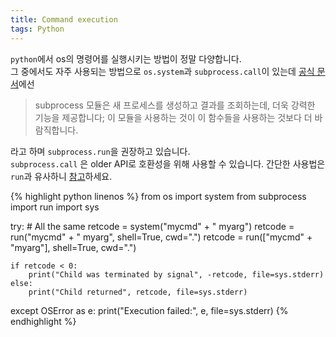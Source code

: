 ```yaml
---
title: Command execution
tags: Python
---
```


<!--more-->

`python`에서 os의 명령어를 실행시키는 방법이 정말 다양합니다.  
그 중에서도 자주 사용되는 방법으로 `os.system`과 `subprocess.call`이 있는데 [공식 문서](https://docs.python.org/ko/3.7/library/os.html#os.system)에선

> subprocess 모듈은 새 프로세스를 생성하고 결과를 조회하는데, 더욱 강력한 기능을 제공합니다; 이 모듈을 사용하는 것이 이 함수들을 사용하는 것보다 더 바람직합니다.

라고 하며 `subprocess.run`을 권장하고 있습니다.  
`subprocess.call` 은 older API로 호환성을 위해 사용할 수 있습니다. 간단한 사용법은 `run`과 유사하니 [참](https://docs.python.org/ko/3.7/library/subprocess.html#subprocess.run)[고](https://docs.python.org/ko/3.7/library/subprocess.html#subprocess.run)하세요.


{% highlight python linenos %}
from os import system
from subprocess import run
import sys


try:
    # All the same
    retcode = system("mycmd" + " myarg")
    retcode = run("mycmd" + " myarg", shell=True, cwd=".")
    retcode = run(["mycmd" + "myarg"], shell=True, cwd=".")
    
    if retcode < 0:
        print("Child was terminated by signal", -retcode, file=sys.stderr)
    else:
        print("Child returned", retcode, file=sys.stderr)
except OSError as e:
    print("Execution failed:", e, file=sys.stderr)
{% endhighlight %}
